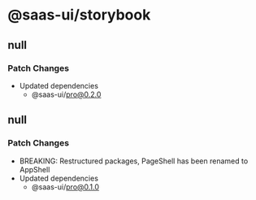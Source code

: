 # @saas-ui/storybook

## null

### Patch Changes

- Updated dependencies
  - @saas-ui/pro@0.2.0

## null

### Patch Changes

- BREAKING: Restructured packages, PageShell has been renamed to AppShell
- Updated dependencies
  - @saas-ui/pro@0.1.0
